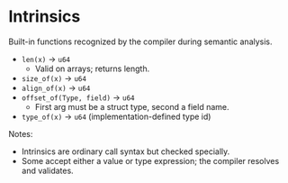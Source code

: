 # Intrinsics

Built-in functions recognized by the compiler during semantic analysis.

- `len(x)` → `u64`
  - Valid on arrays; returns length.
- `size_of(x)` → `u64`
- `align_of(x)` → `u64`
- `offset_of(Type, field)` → `u64`
  - First arg must be a struct type, second a field name.
- `type_of(x)` → `u64` (implementation-defined type id)

Notes:
- Intrinsics are ordinary call syntax but checked specially.
- Some accept either a value or type expression; the compiler resolves and validates.
